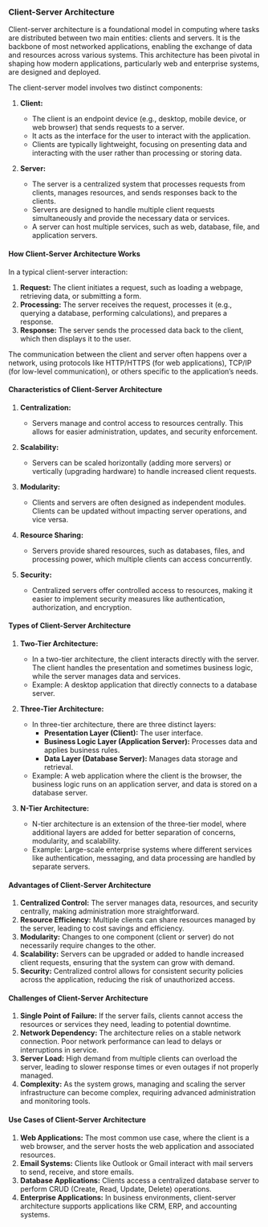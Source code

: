 ### Client-Server Architecture

Client-server architecture is a foundational model in computing where tasks are distributed between two main entities: clients and servers. It is the backbone of most networked applications, enabling the exchange of data and resources across various systems. This architecture has been pivotal in shaping how modern applications, particularly web and enterprise systems, are designed and deployed.

The client-server model involves two distinct components:

1. **Client:**

   - The client is an endpoint device (e.g., desktop, mobile device, or web browser) that sends requests to a server.
   - It acts as the interface for the user to interact with the application.
   - Clients are typically lightweight, focusing on presenting data and interacting with the user rather than processing or storing data.

2. **Server:**
   - The server is a centralized system that processes requests from clients, manages resources, and sends responses back to the clients.
   - Servers are designed to handle multiple client requests simultaneously and provide the necessary data or services.
   - A server can host multiple services, such as web, database, file, and application servers.

#### **How Client-Server Architecture Works**

In a typical client-server interaction:

1. **Request:** The client initiates a request, such as loading a webpage, retrieving data, or submitting a form.
2. **Processing:** The server receives the request, processes it (e.g., querying a database, performing calculations), and prepares a response.
3. **Response:** The server sends the processed data back to the client, which then displays it to the user.

The communication between the client and server often happens over a network, using protocols like HTTP/HTTPS (for web applications), TCP/IP (for low-level communication), or others specific to the application’s needs.

#### **Characteristics of Client-Server Architecture**

1. **Centralization:**

   - Servers manage and control access to resources centrally. This allows for easier administration, updates, and security enforcement.

2. **Scalability:**

   - Servers can be scaled horizontally (adding more servers) or vertically (upgrading hardware) to handle increased client requests.

3. **Modularity:**

   - Clients and servers are often designed as independent modules. Clients can be updated without impacting server operations, and vice versa.

4. **Resource Sharing:**

   - Servers provide shared resources, such as databases, files, and processing power, which multiple clients can access concurrently.

5. **Security:**
   - Centralized servers offer controlled access to resources, making it easier to implement security measures like authentication, authorization, and encryption.

#### **Types of Client-Server Architecture**

1. **Two-Tier Architecture:**

   - In a two-tier architecture, the client interacts directly with the server. The client handles the presentation and sometimes business logic, while the server manages data and services.
   - Example: A desktop application that directly connects to a database server.

2. **Three-Tier Architecture:**

   - In three-tier architecture, there are three distinct layers:
     - **Presentation Layer (Client):** The user interface.
     - **Business Logic Layer (Application Server):** Processes data and applies business rules.
     - **Data Layer (Database Server):** Manages data storage and retrieval.
   - Example: A web application where the client is the browser, the business logic runs on an application server, and data is stored on a database server.

3. **N-Tier Architecture:**
   - N-tier architecture is an extension of the three-tier model, where additional layers are added for better separation of concerns, modularity, and scalability.
   - Example: Large-scale enterprise systems where different services like authentication, messaging, and data processing are handled by separate servers.

#### **Advantages of Client-Server Architecture**

1. **Centralized Control:** The server manages data, resources, and security centrally, making administration more straightforward.
2. **Resource Efficiency:** Multiple clients can share resources managed by the server, leading to cost savings and efficiency.
3. **Modularity:** Changes to one component (client or server) do not necessarily require changes to the other.
4. **Scalability:** Servers can be upgraded or added to handle increased client requests, ensuring that the system can grow with demand.
5. **Security:** Centralized control allows for consistent security policies across the application, reducing the risk of unauthorized access.

#### **Challenges of Client-Server Architecture**

1. **Single Point of Failure:** If the server fails, clients cannot access the resources or services they need, leading to potential downtime.
2. **Network Dependency:** The architecture relies on a stable network connection. Poor network performance can lead to delays or interruptions in service.
3. **Server Load:** High demand from multiple clients can overload the server, leading to slower response times or even outages if not properly managed.
4. **Complexity:** As the system grows, managing and scaling the server infrastructure can become complex, requiring advanced administration and monitoring tools.

#### **Use Cases of Client-Server Architecture**

1. **Web Applications:** The most common use case, where the client is a web browser, and the server hosts the web application and associated resources.
2. **Email Systems:** Clients like Outlook or Gmail interact with mail servers to send, receive, and store emails.
3. **Database Applications:** Clients access a centralized database server to perform CRUD (Create, Read, Update, Delete) operations.
4. **Enterprise Applications:** In business environments, client-server architecture supports applications like CRM, ERP, and accounting systems.
